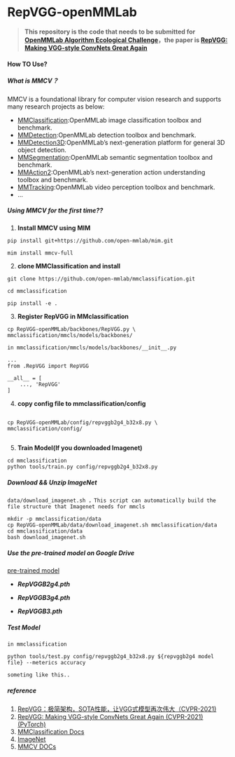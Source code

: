 # RepVGG-openMMLab

>**This repository is the code that needs to be submitted for [OpenMMLab Algorithm Ecological Challenge](https://openmmlab.com/competitions/algorithm-2021)，the paper is [RepVGG: Making VGG-style ConvNets Great Again](http://openaccess.thecvf.com//content/CVPR2021/papers/Ding_RepVGG_Making_VGG-Style_ConvNets_Great_Again_CVPR_2021_paper.pdf)**

#### How TO Use?

##### **What is MMCV？**
MMCV is a foundational library for computer vision research and supports many research projects as below:
* [MMClassification](https://github.com/open-mmlab/mmclassification):OpenMMLab image classification toolbox and benchmark.
* [MMDetection](https://github.com/open-mmlab/mmdetection):OpenMMLab detection toolbox and benchmark.
* [MMDetection3D](https://github.com/open-mmlab/mmdetection3d):OpenMMLab’s next-generation platform for general 3D object detection.
* [MMSegmentation](https://github.com/open-mmlab/mmsegmentation):OpenMMLab semantic segmentation toolbox and benchmark.
* [MMAction2](https://github.com/open-mmlab/mmaction2):OpenMMLab’s next-generation action understanding toolbox and benchmark.
* [MMTracking](https://github.com/open-mmlab/mmtracking):OpenMMLab video perception toolbox and benchmark.
* ...



##### **Using MMCV for the first time??**
1. **Install MMCV using MIM**
```
pip install git+https://github.com/open-mmlab/mim.git

mim install mmcv-full

```


2. **clone MMClassification and install**
```
git clone https://github.com/open-mmlab/mmclassification.git

cd mmclassification

pip install -e .
```



3. **Register RepVGG in MMclassification**

```
cp RepVGG-openMMLab/backbones/RepVGG.py \
mmclassification/mmcls/models/backbones/

in mmclassification/mmcls/models/backbones/__init__.py

...
from .RepVGG import RepVGG

__all__ = [
    ..., 'RepVGG'
]
```
4. **copy config file to mmclassification/config**
```

cp RepVGG-openMMLab/config/repvggb2g4_b32x8.py \
mmclassification/config/


```
5. **Train Model(If you downloaded Imagenet)**

```
cd mmclassification
python tools/train.py config/repvggb2g4_b32x8.py 

```
##### **Download && Unzip ImageNet**

```
data/download_imagenet.sh ，This script can automatically build the file structure that Imagenet needs for mmcls

mkdir -p mmclassification/data
cp RepVGG-openMMLab/data/download_imagenet.sh mmclassification/data
cd mmclassification/data
bash download_imagenet.sh

```


##### **Use the pre-trained model on Google Drive**
[pre-trained model](https://drive.google.com/drive/folders/1g6s_EM6NX2q7Nn3qZWW7MFj6nEDJpExT?usp=sharing)

* ***RepVGGB2g4.pth***

* ***RepVGGB3g4.pth***

* ***RepVGGB3.pth***


##### **Test Model**

```
in mmclassification

python tools/test.py config/repvggb2g4_b32x8.py ${repvggb2g4 model file} --meterics accuracy

someting like this..
```



##### **reference**
1. [RepVGG：极简架构，SOTA性能，让VGG式模型再次伟大（CVPR-2021)](https://zhuanlan.zhihu.com/p/344324470)
2. [RepVGG: Making VGG-style ConvNets Great Again (CVPR-2021) (PyTorch)](https://github.com/DingXiaoH/RepVGG#readme)
3. [MMClassification Docs](https://mmclassification.readthedocs.io/zh_CN/latest/install.html)
4. [ImageNet](https://image-net.org/)
5. [MMCV DOCs](https://mmcv.readthedocs.io/en/latest/get_started/introduction.html)


